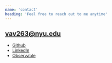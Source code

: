 ```yaml
---
name: 'contact'
heading: 'Feel free to reach out to me anytime'
---
```


## vav263@nyu.edu

* [Github](https://github.com/aravindvaddi)
* [LinkedIn](https://www.linkedin.com/in/aravind-vaddi/)
* [Observable](https://observablehq.com/@aravindvaddi)
